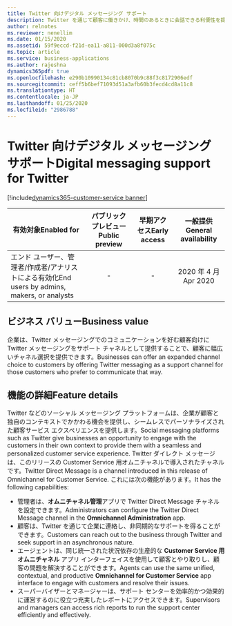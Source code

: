 ```yaml
---
title: Twitter 向けデジタル メッセージング サポート
description: Twitter を通じて顧客に働きかけ、時間のあるときに会話できる利便性を提供します。
author: relnotes
ms.reviewer: nenellim
ms.date: 01/15/2020
ms.assetid: 59f9eccd-f21d-ea11-a811-000d3a8f075c
ms.topic: article
ms.service: business-applications
ms.author: rajeshna
dynamics365pdf: true
ms.openlocfilehash: e290b10990134c81cb8070b9c88f3c8172906edf
ms.sourcegitcommit: ceff5b6bef71093d51a3afb60b3fecd4cd8a11c8
ms.translationtype: HT
ms.contentlocale: ja-JP
ms.lasthandoff: 01/25/2020
ms.locfileid: "2986788"
---
```

# <a name="digital-messaging-support-for-twitter"></a><span data-ttu-id="85d59-103">Twitter 向けデジタル メッセージング サポート</span><span class="sxs-lookup"><span data-stu-id="85d59-103">Digital messaging support for Twitter</span></span>
[!include[dynamics365-customer-service banner](../includes/dynamics365-customer-service.md)]

| <span data-ttu-id="85d59-104">有効対象</span><span class="sxs-lookup"><span data-stu-id="85d59-104">Enabled for</span></span>    |  <span data-ttu-id="85d59-105">パブリック プレビュー</span><span class="sxs-lookup"><span data-stu-id="85d59-105">Public preview</span></span> | <span data-ttu-id="85d59-106">早期アクセス</span><span class="sxs-lookup"><span data-stu-id="85d59-106">Early access</span></span> | <span data-ttu-id="85d59-107">一般提供</span><span class="sxs-lookup"><span data-stu-id="85d59-107">General availability</span></span> | 
| ---------- | :----------: |:----------: |:----------: |
|<span data-ttu-id="85d59-108">エンド ユーザー、管理者/作成者/アナリストによる有効化</span><span class="sxs-lookup"><span data-stu-id="85d59-108">End users by admins, makers, or analysts</span></span>|-|-| <span data-ttu-id="85d59-109">2020 年 4 月</span><span class="sxs-lookup"><span data-stu-id="85d59-109">Apr 2020</span></span>|


## <a name="business-value"></a><span data-ttu-id="85d59-110">ビジネス バリュー</span><span class="sxs-lookup"><span data-stu-id="85d59-110">Business value</span></span>
<!-- bv start -->
<span data-ttu-id="85d59-111">企業は、Twitter メッセージングでのコミュニケーションを好む顧客向けに Twitter メッセージングをサポート チャネルとして提供することで、顧客に幅広いチャネル選択を提供できます。</span><span class="sxs-lookup"><span data-stu-id="85d59-111">Businesses can offer an expanded channel choice to customers by offering Twitter messaging as a support channel for those customers who prefer to communicate that way.</span></span>
<!-- bv end -->



## <a name="feature-details"></a><span data-ttu-id="85d59-112">機能の詳細</span><span class="sxs-lookup"><span data-stu-id="85d59-112">Feature details</span></span>
<!--feature detail start -->
<span data-ttu-id="85d59-113">Twitter などのソーシャル メッセージング プラットフォームは、企業が顧客と独自のコンテキストでかかわる機会を提供し、シームレスでパーソナライズされた顧客サービス エクスペリエンスを提供します。</span><span class="sxs-lookup"><span data-stu-id="85d59-113">Social messaging platforms such as Twitter give businesses an opportunity to engage with the customers in their own context to provide them with a seamless and personalized customer service experience.</span></span> <span data-ttu-id="85d59-114">Twitter ダイレクト メッセージは、このリリースの Customer Service 用オムニチャネルで導入されたチャネルです。</span><span class="sxs-lookup"><span data-stu-id="85d59-114">Twitter Direct Message is a channel introduced in this release of Omnichannel for Customer Service.</span></span> <span data-ttu-id="85d59-115">これには次の機能があります。</span><span class="sxs-lookup"><span data-stu-id="85d59-115">It has the following capabilities:</span></span>

-   <span data-ttu-id="85d59-116">管理者は、**オムニチャネル管理**アプリで Twitter Direct Message チャネルを設定できます。</span><span class="sxs-lookup"><span data-stu-id="85d59-116">Administrators can configure the Twitter Direct Message channel in the **Omnichannel Administration** app.</span></span>
-   <span data-ttu-id="85d59-117">顧客は、Twitter を通じて企業に連絡し、非同期的なサポートを得ることができます。</span><span class="sxs-lookup"><span data-stu-id="85d59-117">Customers can reach out to the business through Twitter and seek support in an asynchronous nature.</span></span>
-   <span data-ttu-id="85d59-118">エージェントは、同じ統一された状況依存の生産的な **Customer Service 用オムニチャネル** アプリ インターフェイスを使用して顧客とやり取りし、顧客の問題を解決することができます。</span><span class="sxs-lookup"><span data-stu-id="85d59-118">Agents can use the same unified, contextual, and productive **Omnichannel for Customer Service** app interface to engage with customers and resolve their issues.</span></span>
-   <span data-ttu-id="85d59-119">スーパーバイザーとマネージャーは、サポート センターを効率的かつ効果的に運営するのに役立つ充実したレポートにアクセスできます。</span><span class="sxs-lookup"><span data-stu-id="85d59-119">Supervisors and managers can access rich reports to run the support center efficiently and effectively.</span></span>
<!--feature detail end -->









